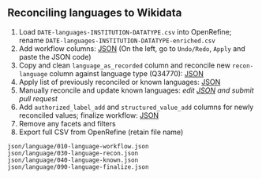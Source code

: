 ## Reconciling languages to Wikidata

1. Load `DATE-languages-INSTITUTION-DATATYPE.csv` into OpenRefine; rename `DATE-languages-INSTITUTION-DATATYPE-enriched.csv`
2. Add workflow columns: [JSON][language_workflow] (On the left, go to `Undo/Redo`, `Apply` and paste the JSON code)
3. Copy and clean `language_as_recorded` column and reconcile new `recon-language` column against language type (Q34770): [JSON][language_recon]
4. Apply list of previously reconciled or known languages: [JSON][language_known]
5. Manually reconcile and update known languages: *edit [JSON][language_known] and submit pull request*
6. Add `authorized_label_add` and `structured_value_add` columns for newly reconciled values; finalize workflow: [JSON][language_finalize]
7. Remove any facets and filters
8. Export full CSV from OpenRefine (retain file name)

[language_workflow]:  json/language/010-language-workflow.json
[language_recon]:     json/language/030-language-recon.json
[language_known]:     json/language/040-language-known.json
[language_finalize]:  json/language/090-language-finalize.json

```
json/language/010-language-workflow.json
json/language/030-language-recon.json
json/language/040-language-known.json
json/language/090-language-finalize.json
```
